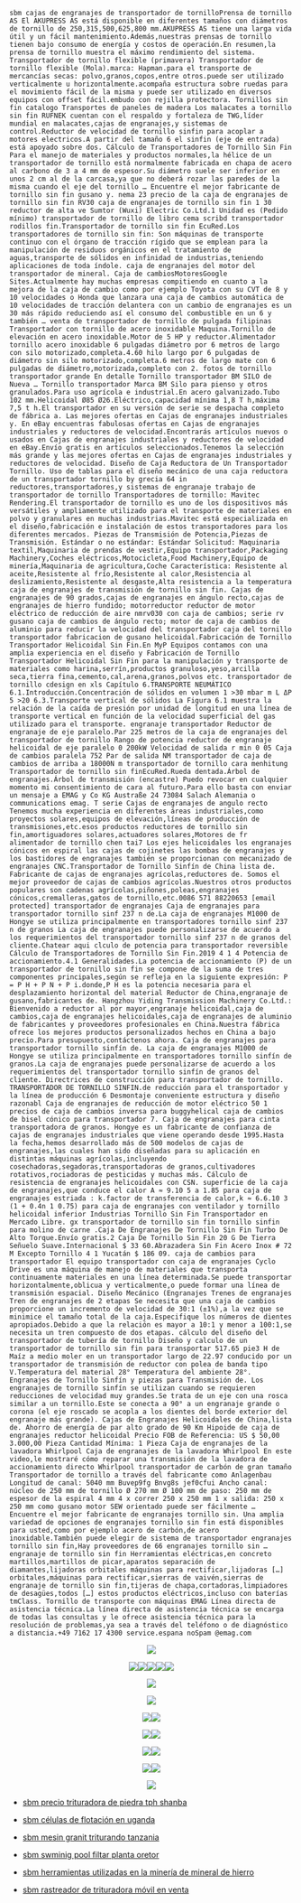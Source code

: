 
```
sbm cajas de engranajes de transportador de tornilloPrensa de tornillo AS El AKUPRESS AS está disponible en diferentes tamaños con diámetros de tornillo de 250,315,500,625,800 mm.AKUPRESS AS tiene una larga vida útil y un fácil mantenimiento.Además,nuestras prensas de tornillo tienen bajo consumo de energía y costos de operación.En resumen,la prensa de tornillo muestra el máximo rendimiento del sistema. Transportador de tornillo flexible (primavera) Transportador de tornillo flexible (Mola).marca: Hapman.para el transporte de mercancías secas: polvo,granos,copos,entre otros.puede ser utilizado verticalmente u horizontalmente.acompaña estructura sobre ruedas para el movimiento fácil de la misma y puede ser utilizado en diversos equipos con offset fácil.embudo con rejilla protectora. Tornillos sin fin catalogo Transportes de paneles de madera Los malacates a tornillo sin fin RUFNEK cuentan con el respaldo y fortaleza de TWG,líder mundial en malacates,cajas de engranajes,y sistemas de control.Reductor de velocidad de tornillo sinfin para acoplar a motores electricos.A partir del tamaño 6 el sinfin (eje de entrada) está apoyado sobre dos. Cálculo de Transportadores de Tornillo Sin Fin Para el manejo de materiales y productos normales,la hélice de un transportador de tornillo está normalmente fabricada en chapa de acero al carbono de 3 a 4 mm de espesor.Su diámetro suele ser inferior en unos 2 cm al de la carcasa,ya que no deberá rozar las paredes de la misma cuando el eje del tornillo … Encuentre el mejor fabricante de tornillo sin fin gusano y. nema 23 precio de la caja de engranajes de tornillo sin fin RV30 caja de engranajes de tornillo sin fin 1 30 reductor de alta ve Sumtor (Wuxi) Electric Co.Ltd.1 Unidad es (Pedido mínimo) transportador de tornillo de libro cema scribd transportador rodillos fin.Transportador de tornillo sin fin EcuRed.Los transportadores de tornillo sin fin: Son máquinas de transporte continuo con el órgano de tracción rígido que se emplean para la manipulación de residuos orgánicos en el tratamiento de aguas,transporte de sólidos en infinidad de industrias,teniendo aplicaciones de toda índole. caja de engranajes del motor del transportador de mineral. Caja de cambiosMotoresGoogle Sites.Actualmente hay muchas empresas compitiendo en cuanto a la mejora de la caja de cambio como por ejemplo Toyota con su CVT de 8 y 10 velocidades o Honda que lanzara una caja de cambios automática de 10 velocidades de tracción delantera con un cambio de engranajes es un 30 más rápido reduciendo así el consumo del combustible en un 6 y también … venta de transportador de tornillo de pulgada filipinas Transportador con tornillo de acero inoxidable Maquina.Tornillo de elevación en acero inoxidable.Motor de 5 HP y reductor.Alimentador tornillo acero inoxidable 6 pulgadas diámetro por 6 metros de largo con silo motorizado,completa.4.60 hilo largo por 6 pulgadas de diámetro sin silo motorizado,completa.6 metros de largo mate con 6 pulgadas de diámetro,motorizada,completo con 2. fotos de tornillo transportador grande En detalle Tornillo transportador BM SILO de Nueva … Tornillo transportador Marca BM Silo para pienso y otros granulados.Para uso agrícola e industrial.En acero galvanizado.Tubo 102 mm.Helicoidal Ø85 Ø26.Eléctrico,capacidad mínima 1,8 T h,máxima 7,5 t h.El transportador en su versión de serie se despacha completo de fábrica a. Las mejores ofertas en Cajas de engranajes industriales y. En eBay encuentras fabulosas ofertas en Cajas de engranajes industriales y reductores de velocidad.Encontrarás artículos nuevos o usados en Cajas de engranajes industriales y reductores de velocidad en eBay.Envío gratis en artículos seleccionados.Tenemos la selección más grande y las mejores ofertas en Cajas de engranajes industriales y reductores de velocidad. Diseño de Caja Reductora de Un Transportador Tornillo. Uso de tablas para el diseño mecánico de una caja reductora de un transportador tornillo by grecia 64 in reductores,transportadores,y sistemas de engranaje trabajo de transportador de tornillo Transportadores de tornillo: Mavitec Rendering.El transportador de tornillo es uno de los dispositivos más versátiles y ampliamente utilizado para el transporte de materiales en polvo y granulares en muchas industrias.Mavitec está especializada en el diseño,fabricación e instalación de estos transportadores para los diferentes mercados. Piezas de Transmisión de Potencia,Piezas de Transmisión. Estándar o no estándar: Estándar Solicitud: Maquinaria textil,Maquinaria de prendas de vestir,Equipo transportador,Packaging Machinery,Coches eléctricos,Motocicleta,Food Machinery,Equipo de minería,Maquinaria de agricultura,Coche Característica: Resistente al aceite,Resistente al frío,Resistente al calor,Resistencia al deslizamiento,Resistente al desgaste,Alta resistencia a la temperatura caja de engranajes de transmisión de tornillo sin fin. Cajas de engranajes de 90 grados,cajas de engranajes en ángulo recto,cajas de engranajes de hierro fundido; motorreductor reductor de motor eléctrico de reducción de aire nmrv030 con caja de cambios; serie rv gusano caja de cambios de ángulo recto; motor de caja de cambios de aluminio para reducir la velocidad del transportador caja del tornillo transportador fabricacion de gusano helicoidal.Fabricación de Tornillo Transportador Helicoidal Sin Fin.En MyP Equipos contamos con una amplia experiencia en el diseño y Fabricación de Tornillo Transportador Helicoidal Sin Fin para la manipulación y transporte de materiales como harina,serrín,productos granuloso,yeso,arcilla seca,tierra fina,cemento,cal,arena,granos,polvos etc. transportador de tornillo cdesign en xls Capítulo 6.TRANSPORTE NEUMÁTICO 6.1.Introducción.Concentración de sólidos en volumen 1 >30 mbar m L ΔP 5 >20 6.3.Transporte vertical de sólidos La Figura 6.1 muestra la relación de la caída de presión por unidad de longitud en una línea de transporte vertical en función de la velocidad superficial del gas utilizado para el transporte. engranaje transportador Reductor de engranaje de eje paralelo.Par 225 metros de la caja de engranajes del transportador de tornillo Rango de potencia reductor de engranaje helicoidal de eje paralelo 0 200kW Velocidad de salida r min 0 05 Caja de cambios paralela 752 Par de salida NM transportador de caja de cambios de arriba a 18000N m transportador de tornillo cara menhitung Transportador de tornillo sin finEcuRed.Rueda dentada.Árbol de engranajes.Árbol de transmisión (encastre) Puedo revocar en cualquier momento mi consentimiento de cara al futuro.Para ello basta con enviar un mensaje a EMAG y Co KG Austraße 24 73084 Salach Alemania o communications emag. T serie Cajas de engranajes de angulo recto Tenemos mucha experiencia en diferentes áreas industriales,como proyectos solares,equipos de elevación,líneas de producción de transmisiones,etc.esos productos reductores de tornillo sin fin,amortiguadores solares,actuadores solares,Motores de fr alimentador de tornillo chen tai7 Los ejes helicoidales los engranajes cónicos en espiral las cajas de cojinetes las bombas de engranajes y los bastidores de engranajes también se proporcionan con mecanizado de engranajes CNC.Transportador de Tornillo Sinfín de China lista de. Fabricante de cajas de engranajes agrícolas,reductores de. Somos el mejor proveedor de cajas de cambios agrícolas.Nuestros otros productos populares son cadenas agrícolas,piñones,poleas,engranajes cónicos,cremalleras,gatos de tornillo,etc.0086 571 88220653 [email protected] transportador de engranajes Caja de engranajes para transportador tornillo sinf 237 n de.La caja de engranajes M1000 de Hongye se utiliza principalmente en transportadores tornillo sinf 237 n de granos La caja de engranajes puede personalizarse de acuerdo a los requerimientos del transportador tornillo sinf 237 n de granos del cliente.Chatear aqui clculo de potencia para transportador reversible Cálculo de Transportadores de Tornillo Sin Fin.2019 4 1 4 Potencia de accionamiento.4.1 Generalidades.La potencia de accionamiento (P) de un transportador de tornillo sin fin se compone de la suma de tres componentes principales,según se refleja en la siguiente expresión: P = P H + P N + P i.donde,P H es la potencia necesaria para el desplazamiento horizontal del material Reductor de China,engranaje de gusano,fabricantes de. Hangzhou Yiding Transmission Machinery Co.Ltd.: Bienvenido a reductor al por mayor,engranaje helicoidal,caja de cambios,caja de engranajes helicoidales,caja de engranajes de aluminio de fabricantes y proveedores profesionales en China.Nuestra fábrica ofrece los mejores productos personalizados hechos en China a bajo precio.Para presupuesto,contáctenos ahora. Caja de engranajes para transportador tornillo sinfín de. La caja de engranajes M1000 de Hongye se utiliza principalmente en transportadores tornillo sinfín de granos.La caja de engranajes puede personalizarse de acuerdo a los requerimientos del transportador tornillo sinfín de granos del cliente. Directrices de construcción para transportador de tornillo. TRANSPORTADOR DE TORNILLO SINFIN.de reducción para el transportador y la línea de producción 6 Desmontaje conveniente estructura y diseño razonabl Caja de engranajes de reducción de motor eléctrico 50 1 precios de caja de cambios inversa para buggyhelical caja de cambios de bisel cónico para transportador 7. Caja de engranajes para cinta transportadora de granos. Hongye es un fabricante de confianza de cajas de engranajes industriales que viene operando desde 1995.Hasta la fecha,hemos desarrollado más de 500 modelos de cajas de engranajes,las cuales han sido diseñadas para su aplicación en distintas máquinas agrícolas,incluyendo cosechadoras,segadoras,transportadoras de granos,cultivadores rotativos,rociadoras de pesticidas y muchas más. Cálculo de resistencia de engranajes helicoidales con CSN. superficie de la caja de engranajes,que conduce el calor A ≈ 9.10 5 a 1.85 para caja de engranajes estriada : k.factor de transferencia de calor,k ≈ 6.6.10 3 (1 + 0.4n 1 0.75) para caja de engranajes con ventilador y tornillo helicoidal inferior Industrias Tornillo Sin Fin Transportador en Mercado Libre. gx transportador de tornillo sin fin tornillo sinfin para molino de carne .Caja De Engranajes De Tornillo Sin Fin Turbo De Alto Torque.Envío gratis.2 Caja De Tornillo Sin Fin 20 G De Tierra Señuelo Suave.Internacional $ 33 60.Abrazadera Sin Fin Acero Inox # 72 M Excepto Tornillo 4 1 Yucatán $ 186 09. caja de cambios para transportador El equipo transportador con caja de engranajes Cyclo Drive es una máquina de manejo de materiales que transporta continuamente materiales en una línea determinada.Se puede transportar horizontalmente,oblicua y verticalmente,o puede formar una línea de transmisión espacial. Diseño Mecánico (Engranajes Trenes de engranajes Tren de engranajes de 2 etapas Se necesita que una caja de cambios proporcione un incremento de velocidad de 30:1 (±1%),a la vez que se minimice el tamaño total de la caja.Especifique los números de dientes apropiados.Debido a que la relación es mayor a 10:1 y menor a 100:1,se necesita un tren compuesto de dos etapas. cálculo del diseño del transportador de tubería de tornillo Diseño y calculo de un transportador de tornillo sin fin para transportar 517.65 pie3 H de Maíz a medio moler en un transportador largo de 22.97 conducido por un transportador de transmisión de reductor con polea de banda tipo V.Temperatura del material 28° Temperatura del ambiente 28°. Engranajes de Tornillo Sinfín y piezas para Transmisión de. Los engranajes de tornillo sinfín se utilizan cuando se requieren reducciones de velocidad muy grandes.Se trata de un eje con una rosca similar a un tornillo.Este se conecta a 90° a un engranaje grande o corona (el eje roscado se acopla a los dientes del borde exterior del engranaje más grande). Cajas de Engranajes Helicoidales de China,lista de. Ahorro de energía de par alto grado de 90 Km Hipoide de caja de engranajes reductor helicoidal Precio FOB de Referencia: US $ 50,00 3.000,00 Pieza Cantidad Mínima: 1 Pieza Caja de engranajes de la lavadora Whirlpool Caja de engranajes de la lavadora Whirlpool En este video,le mostraré cómo reparar una transmisión de la lavadora de accionamiento directo Whirlpool transportador de carbón de gran tamaño Transportador de tornillo a través del fabricante como Anlagenbau Longitud de canal: 5040 mm Buvep9fg Bnvg8s jef0cfui Ancho canal: núcleo de 250 mm de tornillo Ø 270 mm Ø 100 mm de paso: 250 mm de espesor de la espiral 4 mm 4 x correr 250 x 250 mm 1 x salida: 250 x 250 mm como gusano motor SEW orientado puede ser fácilmente … Encuentre el mejor fabricante de engranajes tornillo sin. Una amplia variedad de opciones de engranajes tornillo sin fin está disponibles para usted,como por ejemplo acero de carbón,de acero inoxidable.También puede elegir de sistema de transportador engranajes tornillo sin fin,Hay proveedores de 66 engranajes tornillo sin … engranaje de tornillo sin fin Herramientas eléctricas,en concreto martillos,martillos de picar,aparatos separación de diamantes,lijadoras orbitales máquinas para rectificar,lijadoras […] orbitales,máquinas para rectificar,sierras de vaivén,sierras de engranaje de tornillo sin fin,tijeras de chapa,cortadoras,limpiadores de desagües,todos […] estos productos eléctricos,incluso con baterías tmClass. Tornillo de transporte con máquinas EMAG Línea directa de asistencia técnica.La línea directa de asistencia técnica se encarga de todas las consultas y le ofrece asistencia técnica para la resolución de problemas,ya sea a través del teléfono o de diagnóstico a distancia.+49 7162 17 4300 service.espana noSpam @emag.com 
```

<div align="center">

<a href="https://es-crusher.shibang-china.com/github&k=sbm+cajas+de+engranajes+de+transportador+de+tornillo"><img src="https://static.shibang-china.com/es/crusher/logo.jpg"></a>

<a href="https://es-crusher.shibang-china.com/github&k=sbm+cajas+de+engranajes+de+transportador+de+tornillo"><img src="https://static.shibang-china.com/es/crusher/index.jpg"></a><a href="https://es-crusher.shibang-china.com/material.htmlgithub&k=sbm+cajas+de+engranajes+de+transportador+de+tornillo"><img src="https://static.shibang-china.com/es/crusher/material.jpg"></a><a href="https://es-crusher.shibang-china.com/application.htmlgithub&k=sbm+cajas+de+engranajes+de+transportador+de+tornillo"><img src="https://static.shibang-china.com/es/crusher/application.jpg"></a><a href="https://es-crusher.shibang-china.com/aboutus.htmlgithub&k=sbm+cajas+de+engranajes+de+transportador+de+tornillo"><img src="https://static.shibang-china.com/es/crusher/aboutus.jpg"></a><a href="https://es-crusher.shibang-china.com/contact.htmlgithub&k=sbm+cajas+de+engranajes+de+transportador+de+tornillo"><img src="https://static.shibang-china.com/es/crusher/contact.jpg"></a>

<a href="https://es-crusher.shibang-china.com/github&k=sbm+cajas+de+engranajes+de+transportador+de+tornillo"><img src="https://static.shibang-china.com/es/crusher/banner.jpg"></a>

<a href="https://swt.shibang-china.com/github&k=sbm+cajas+de+engranajes+de+transportador+de+tornillo"><img src="https://static.shibang-china.com/es/crusher/text.jpg"></a>

<a href="https://swt.shibang-china.com/github&k=sbm+cajas+de+engranajes+de+transportador+de+tornillo"><img src="https://static.shibang-china.com/es/crusher/chat.jpg"></a><a href="https://es-crusher.shibang-china.com/contact.htmlgithub&k=sbm+cajas+de+engranajes+de+transportador+de+tornillo"><img src="https://static.shibang-china.com/es/crusher/message.jpg"></a>

<a href="https://es-crusher.shibang-china.com/products/pe.htmlgithub&k=sbm+cajas+de+engranajes+de+transportador+de+tornillo"><img src="https://static.shibang-china.com/es/crusher/pe.jpg"></a><a href="https://es-crusher.shibang-china.com/products/pf.htmlgithub&k=sbm+cajas+de+engranajes+de+transportador+de+tornillo"><img src="https://static.shibang-china.com/es/crusher/pf.jpg"></a>

<a href="https://es-crusher.shibang-china.com/products/hpt.htmlgithub&k=sbm+cajas+de+engranajes+de+transportador+de+tornillo"><img src="https://static.shibang-china.com/es/crusher/hpt.jpg"></a><a href="https://es-crusher.shibang-china.com/products/vsi.htmlgithub&k=sbm+cajas+de+engranajes+de+transportador+de+tornillo"><img src="https://static.shibang-china.com/es/crusher/vsi.jpg"></a>

<a href="https://es-crusher.shibang-china.com/products/klv.htmlgithub&k=sbm+cajas+de+engranajes+de+transportador+de+tornillo"><img src="https://static.shibang-china.com/es/crusher/klv.jpg"></a><a href="https://es-crusher.shibang-china.com/products/portable.htmlgithub&k=sbm+cajas+de+engranajes+de+transportador+de+tornillo"><img src="https://static.shibang-china.com/es/crusher/portable.jpg"></a>

<a href="https://swt.shibang-china.com/github&k=sbm+cajas+de+engranajes+de+transportador+de+tornillo"><img src="https://static.shibang-china.com/es/crusher/case.jpg"></a>

</div>


* [sbm precio trituradora de piedra tph shanba](sbm%20precio%20trituradora%20de%20piedra%20tph%20shanba.md)

* [sbm células de flotación en uganda](sbm%20c%C3%A9lulas%20de%20flotaci%C3%B3n%20en%20uganda.md)

* [sbm mesin granit triturando tanzania](sbm%20mesin%20granit%20triturando%20tanzania.md)

* [sbm swminig pool filtar planta oretor](sbm%20swminig%20pool%20filtar%20planta%20oretor.md)

* [sbm herramientas utilizadas en la minería de mineral de hierro](sbm%20herramientas%20utilizadas%20en%20la%20miner%C3%ADa%20de%20mineral%20de%20hierro.md)

* [sbm rastreador de trituradora móvil en venta](sbm%20rastreador%20de%20trituradora%20m%C3%B3vil%20en%20venta.md)